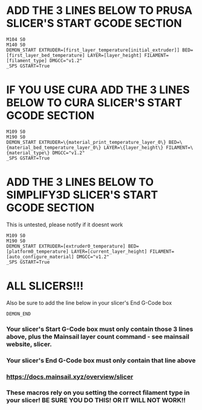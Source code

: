 # ADD THE 3 LINES BELOW TO PRUSA SLICER'S START GCODE SECTION
```
M104 S0
M140 S0
DEMON_START EXTRUDER=[first_layer_temperature[initial_extruder]] BED=[first_layer_bed_temperature] LAYER=[layer_height] FILAMENT=[filament_type] DMGCC="v1.2"
_SPS GSTART=True
```


# IF YOU USE CURA ADD THE 3 LINES BELOW TO CURA SLICER'S START GCODE SECTION
```
M109 S0
M190 S0
DEMON_START EXTRUDER=\{material_print_temperature_layer_0\} BED=\{material_bed_temperature_layer_0\} LAYER=\{layer_height\} FILAMENT=\{material_type\} DMGCC="v1.2"
_SPS GSTART=True
```

# ADD THE 3 LINES BELOW TO SIMPLIFY3D SLICER'S START GCODE SECTION
This is untested, please notify if it doesnt work

```
M109 S0
M190 S0
DEMON_START EXTRUDER=[extruder0_temperature] BED=[platform0_temperature] LAYER=[current_layer_height] FILAMENT=[auto_configure_material] DMGCC="v1.2"
_SPS GSTART=True
```

# ALL SLICERS!!!


Also be sure to add the line below in your slicer's End G-Code box
```
DEMON_END
```

### Your slicer's Start G-Code box must only contain those 3 lines above, plus the Mainsail layer count command - see mainsail website, slicer.
### Your slicer's End G-Code box must only contain that line above
### https://docs.mainsail.xyz/overview/slicer


### These macros rely on you setting the correct filament type in your slicer! BE SURE YOU DO THIS! OR IT WILL NOT WORK!!
